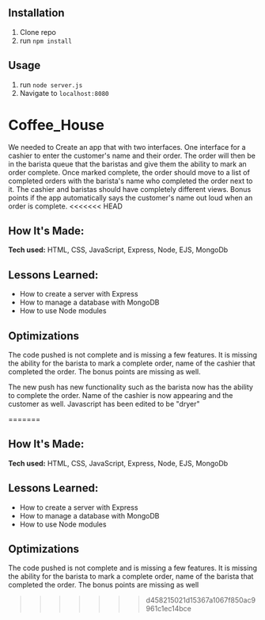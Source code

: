 
## Installation

1. Clone repo
2. run `npm install`

## Usage

1. run `node server.js`
2. Navigate to `localhost:8080`

# Coffee_House
We needed to Create an app that with two interfaces. One interface for a  cashier to enter the customer's name and their order. The order will then be in the barista queue that the baristas and give them the ability to mark an order complete. Once marked complete, the order should move to a list of completed orders with the barista's name who completed the order next to it. The cashier and baristas should have completely different views. Bonus points if the app automatically says the customer's name out loud when an order is complete.
<<<<<<< HEAD

## How It's Made:

**Tech used:** HTML, CSS, JavaScript, Express, Node, EJS, MongoDb


## Lessons Learned:

- How to create a server with Express
- How to manage a database with MongoDB
- How to use Node modules

## Optimizations

The code pushed is not complete and is missing a few features. It is missing the ability for the barista to mark a complete order, name of the cashier that completed the order. The bonus points are missing as well.

The new push has new functionality such as the barista now has the ability to complete the order. Name of the cashier is now appearing and the customer as well. Javascript has been edited to be "dryer"

=======

## How It's Made:

**Tech used:** HTML, CSS, JavaScript, Express, Node, EJS, MongoDb


## Lessons Learned:

- How to create a server with Express
- How to manage a database with MongoDB
- How to use Node modules

## Optimizations

The code pushed is not complete and is missing a few features. It is missing the ability for the barista to mark a complete order, name of the barista that completed the order. The bonus points are missing as well
>>>>>>> d458215021d15367a1067f850ac9961c1ec14bce
